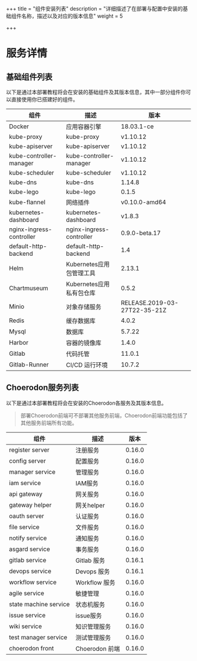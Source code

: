 +++
title = "组件安装列表"
description = "详细描述了在部署与配置中安装的基础组件名称，描述以及对应的版本信息"
weight = 5

+++

# 服务详情

## 基础组件列表

以下是通过本部署教程将会在安装的基础组件及其版本信息，其中一部分组件你可以直接使用你已搭建好的组件。

组件|描述| 版本
---|---|---
Docker|应用容器引擎|18.03.1-ce
kube-proxy|kube-proxy|v1.10.12
kube-apiserver|kube-apiserver|v1.10.12
kube-controller-manager|kube-controller-manager|v1.10.12
kube-scheduler|kube-scheduler|v1.10.12
kube-dns|kube-dns|1.14.8
kube-lego|kube-lego|0.1.5
kube-flannel|网络插件|v0.10.0-amd64
kubernetes-dashboard|kubernetes-dashboard|v1.8.3
nginx-ingress-controller|nginx-ingress-controller|0.9.0-beta.17
default-http-backend|default-http-backend|1.4
Helm|Kubernetes应用包管理工具|2.13.1
Chartmuseum|Kubernetes应用私有包仓库|0.5.2
Minio|对象存储服务|RELEASE.2019-03-27T22-35-21Z
Redis|缓存数据库|4.0.2
Mysql|数据库|5.7.22
Harbor|容器的镜像库|1.4.0
Gitlab|代码托管|11.0.1
Gitlab-Runner|CI/CD 运行环境|10.7.2

## Choerodon服务列表

以下是通过本部署教程将会在安装的Choerodon各服务及其版本信息。

<blockquote class="note"> 
部署Choerodon前端可不部署其他服务前端，Choerodon前端功能包括了其他服务前端所有功能。
</blockquote>

组件|描述| 版本
---|---|---
register server|注册服务|0.16.0
config server|配置服务|0.16.0
manager service|管理服务|0.16.0
iam service|IAM服务|0.16.0
api gateway|网关服务|0.16.0
gateway helper|网关helper|0.16.0
oauth server|认证服务|0.16.0
file service|文件服务|0.16.0
notify service|通知服务|0.16.0
asgard service|事务服务|0.16.0
gitlab service|Gitlab 服务|0.16.1
devops service|Devops 服务|0.16.1
workflow service|Workflow 服务|0.16.0
agile service|敏捷管理|0.16.0
state machine service|状态机服务|0.16.0
issue service|issue服务|0.16.0
wiki service|知识管理服务|0.16.0
test manager service|测试管理服务|0.16.0
choerodon front|Choerodon 前端|0.16.0
